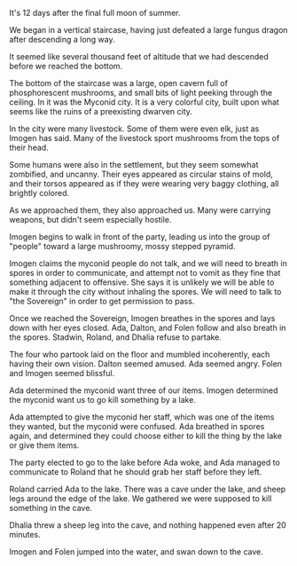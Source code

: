 <!-- TITLE: 2018-10-08 -->
<!-- SUBTITLE: The session of 2018-10-08 Earth, 3789-08-?? Ulpha -->

It's 12 days after the final full moon of summer.

We began in a vertical staircase, having just defeated a large fungus dragon after descending a long way.

It seemed like several thousand feet of altitude that we had descended before we reached the bottom.

The bottom of the staircase was a large, open cavern full of phosphorescent mushrooms, and small bits of light peeking through the ceiling. In it was the Myconid city. It is a very colorful city, built upon what seems like the ruins of a preexisting dwarven city.

In the city were many livestock. Some of them were even elk, just as Imogen has said. Many of the livestock sport mushrooms from the tops of their head.

Some humans were also in the settlement, but they seem somewhat zombified, and uncanny. Their eyes appeared as circular stains of mold, and their torsos appeared as if they were wearing very baggy clothing, all brightly colored.

As we approached them, they also approached us. Many were carrying weapons, but didn't seem especially hostile.

Imogen begins to walk in front of the party, leading us into the group of "people" toward a large mushroomy, mossy stepped pyramid.

Imogen claims the myconid people do not talk, and we will need to breath in spores in order to communicate, and attempt not to vomit as they fine that something adjacent to offensive. She says it is unlikely we will be able to make it through the city without inhaling the spores. We will need to talk to "the Sovereign" in order to get permission to pass.

Once we reached the Sovereign, Imogen breathes in the spores and lays down with her eyes closed. Ada, Dalton, and Folen follow and also breath in the spores. Stadwin, Roland, and Dhalia refuse to partake.

The four who partook laid on the floor and mumbled incoherently, each having their own vision. Dalton seemed amused. Ada seemed angry. Folen and Imogen seemed blissful.

Ada determined the myconid want three of our items. Imogen determined the myconid want us to go kill something by a lake.

Ada attempted to give the myconid her staff, which was one of the items they wanted, but the myconid were confused. Ada breathed in spores again, and determined they could choose either to kill the thing by the lake or give them items.

The party elected to go to the lake before Ada woke, and Ada managed to communicate to Roland that he should grab her staff before they left.

Roland carried Ada to the lake. There was a cave under the lake, and sheep legs around the edge of the lake. We gathered we were supposed to kill something in the cave.

Dhalia threw a sheep leg into the cave, and nothing happened even after 20 minutes.

Imogen and Folen jumped into the water, and swan down to the cave.

